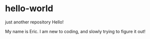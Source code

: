 # hello-world
just another repository
Hello!

My name is Eric. I am new to coding, and slowly trying to figure it out!
